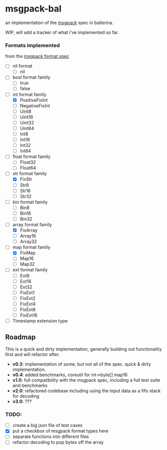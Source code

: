 # msgpack-bal

an implementation of the [msgpack](https://msgpack.org) spec in ballerina.

WIP, will add a tracker of what i've implemented so far.

### Formats implemented

from the [msgpack format spec](https://github.com/msgpack/msgpack/blob/master/spec.md#formats)

- [ ] nil format
    - [ ] nil
- [ ] bool format family
    - [ ] true
    - [ ] false
- [ ] int format family
    - [x] PositiveFixInt
    - [ ] NegativeFixInt
    - [ ] Uint8
    - [ ] Uint16
    - [ ] Uint32
    - [ ] Uint64
    - [ ] Int8
    - [ ] Int16
    - [ ] Int32
    - [ ] Int64
- [ ] float format family
    - [ ] Float32
    - [ ] Float64
- [ ] str format family
    - [x] FixStr 
    - [ ] Str8
    - [ ] Str16
    - [ ] Str32
- [ ] bin format family
    - [ ] Bin8
    - [ ] Bin16
    - [ ] Bin32
- [ ] array format family
    - [x] FixArray
    - [ ] Array16
    - [ ] Array32
- [ ] map format family
    - [x] FixMap
    - [ ] Map16
    - [ ] Map32
- [ ] ext format family
    - [ ] Ext8
    - [ ] Ext16
    - [ ] Ext32
    - [ ] FixExt1
    - [ ] FixExt2
    - [ ] FixExt4
    - [ ] FixExt8
    - [ ] FixExt16
- [ ] Timestamp extension type

## Roadmap

This is a quick and dirty implementation, generally building out functionality first and will refactor after.

- **v0.3**: implementation of some, but not all of the spec.  quick & dirty implementation.
- **v0.4**: added benchmarks, coreutil for int->byte[] map16
- **v1.0**: full compatibility with the msgpack spec, including a full test suite and benchmarks
- **v2.0**: refactored codebase including using the input data as a fifo stack for decoding
- **v3.0**: ???

### TODO:

- [ ] create a big json file of test cases
- [x] put a checkbox of msgpack format types here 
- [ ] separate functions into different files
- [ ] refactor decoding to pop bytes off the array
